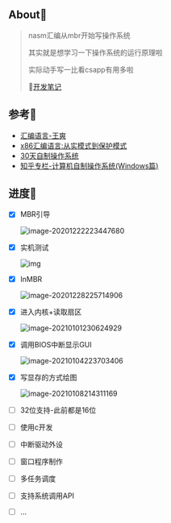 ## About🍕

> nasm汇编从mbr开始写操作系统
>
> 其实就是想学习一下操作系统的运行原理啦
>
> 实际动手写一比看csapp有用多啦
>
> 🎁[开发笔记](https://github.com/fzf404/Tech_Note/tree/master/Linux/MakeSystem)

## 参考🚨

- [汇编语言-王爽](https://book.douban.com/subject/25726019/)
- [x86汇编语言:从实模式到保护模式](https://book.douban.com/subject/20492528/)
- [30天自制操作系统](https://book.douban.com/subject/11530329/)
- [知乎专栏-计算机自制操作系统(Windows篇)](https://www.zhihu.com/column/c_1193254878150045696)

## 进度🚊

- [x] MBR引导

  ![image-20201222223447680](https://gitee.com/nmdfzf404/Image-hosting/raw/master/2020/20201222223447.png)

- [x] 实机测试

  ![img](https://gitee.com/nmdfzf404/Image-hosting/raw/master/2020/20201228160105.jpg)

- [x] InMBR

  ![image-20201228225714906](https://gitee.com/nmdfzf404/Image-hosting/raw/master/2020/20201228225714.png)

- [x] 进入内核+读取扇区

  ![image-20210101230624929](https://gitee.com/nmdfzf404/Image-hosting/raw/master/2020/20210108154733.png)

- [x] 调用BIOS中断显示GUI

  ![image-20210104223703406](https://gitee.com/nmdfzf404/Image-hosting/raw/master/2020/20210104223710.png)
  
- [x] 写显存的方式绘图

  ![image-20210108214311169](https://gitee.com/nmdfzf404/Image-hosting/raw/master/2020/20210108214311.png)

- [ ] 32位支持-此前都是16位

- [ ] 使用c开发

- [ ] 中断驱动外设

- [ ] 窗口程序制作

- [ ] 多任务调度

- [ ] 支持系统调用API

- [ ] …